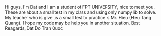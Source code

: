 Hi guys,
I'm Dat and I am a student of FPT UNIVERSITY, nice to meet you.
These are about a small test in my class and using only numpy lib to solve.
My teacher who is give us a small test to practice is Mr. Hieu (Hieu Tang Quang).
I hope my code may be help you in another situation.
Best Reagards,
Dat Do Tran Quoc
